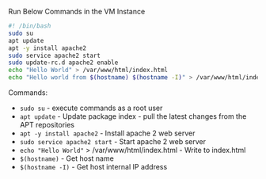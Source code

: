 Run Below Commands in the VM Instance

```bash
#! /bin/bash
sudo su
apt update
apt -y install apache2
sudo service apache2 start
sudo update-rc.d apache2 enable
echo "Hello World" > /var/www/html/index.html
echo "Hello world from $(hostname) $(hostname -I)" > /var/www/html/index.html
```

Commands:
- `sudo su` - execute commands as a root user
- `apt update` - Update package index - pull the latest changes from the APT repositories
- `apt -y install apache2` - Install apache 2 web server
- `sudo service apache2 start` - Start apache 2 web server
- `echo "Hello World"` > /var/www/html/index.html - Write to index.html
- `$(hostname)` - Get host name
- `$(hostname -I)` - Get host internal IP address